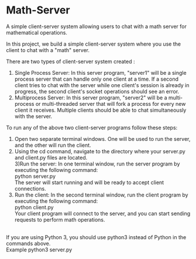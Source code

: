 # Math-Server
A simple client-server system allowing users to chat with a math server for mathematical operations.

In this project, we build a simple client-server system where you use the client to chat with a "math" server.

There are two types of client-server system created :

1) Single Process Server: In this server program, "server1" will be a single process server that can handle only one client at a time. If a second client tries to chat with the server while one client's session is already in progress, the second client's socket operations should see an error.
2) Multiprocess Server: In this server program, "server2" will be a multi-process or multi-threaded server that will fork a process for every new client it receives. Multiple clients should be able to chat simultaneously with the server.




To run any of the above two client-server programs follow these steps:

1) Open two separate terminal windows. One will be used to run the server, and the other will run the client.<br>
2) Using the cd command, navigate to the directory where your server.py and client.py files are located.<br>
3)Run the server: In one terminal window, run the server program by executing the following command: <br>
  python server.py            <br>
The server will start running and will be ready to accept client connections.<br>
4) Run the client: In the second terminal window, run the client program by executing the following command:<br>
  python client.py <br>
Your client program will connect to the server, and you can start sending requests to perform math operations.<br>
<br>
If you are using Python 3, you should use python3 instead of Python in the commands above. <br>
Example python3 server.py
